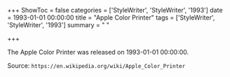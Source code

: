 +++
ShowToc = false
categories = ['StyleWriter', 'StyleWriter', '1993']
date = 1993-01-01 00:00:00
title = "Apple Color Printer"
tags = ['StyleWriter', 'StyleWriter', '1993']
summary = " "

+++

The Apple Color Printer was released on 1993-01-01 00:00:00.

Source: `https://en.wikipedia.org/wiki/Apple_Color_Printer`



